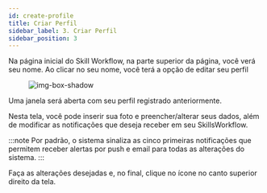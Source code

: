 ```yaml
---
id: create-profile
title: Criar Perfil
sidebar_label: 3. Criar Perfil
sidebar_position: 3
---
```


Na página inicial do Skill Workflow, na parte superior da página, você verá seu nome.
Ao clicar no seu nome, você terá a opção de editar seu perfil

<figure>

![img-box-shadow](/img/maintenance/Profile.png)
</figure>

Uma janela será aberta com seu perfil registrado anteriormente.

Nesta tela, você pode inserir sua foto e preencher/alterar seus dados, além de modificar as notificações que deseja receber
em seu SkillsWorkflow.

:::note
Por padrão, o sistema sinaliza as cinco primeiras notificações que permitem receber alertas por push e email para todas as alterações do sistema.
:::


Faça as alterações desejadas e, no final, clique no ícone no canto superior direito da tela.

